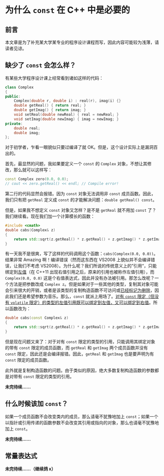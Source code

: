<!-- Copyright (C) 2022 Timothy Liu -->

<!-- CC BY-SA 4.0 license -->

# 为什么 `const` 在 C++ 中是必要的

## 前言

本文章是为了补充某大学某专业的程序设计课程而写，因此内容可能较为浅薄，请读者见谅。  

## 缺少了 `const` 会怎么样？

有某些大学程序设计课上经常看到诸如这样的代码：  

```c++
class Complex
{
public:
    Complex(double r, double i) : real(r), imag(i) {}
    double getReal() { return real; }
    double getImag() { return imag; }
    void setReal(double newReal) { real = newReal; }
    void setImag(double newImag) { imag = newImag; }
private:
    double real;
    double imag;
};
```

对于初学者，乍看一眼貌似只要过编译了就 OK。但是，这个设计实际上是漏洞百出的。

首先，最显然的问题，我如果要定义一个 `const`  的 `Complex` 对象，不想让其修改，那么就可以这样写：

```cpp
const Complex zero(0.0, 0.0);
// cout << zero.getReal() << endl; // Compile error!
```

第二行的代码显然会报错。因为 `const` 对象无法调用非 `const` 成员函数。因此，我们只有把 `getReal` 定义成 `const` 的才能解决问题：`double getReal() const`。

但是，如果我不想定义 `const` 对象又怎样？是不是 `getReal` 就不用加 `const` 了？我们继续看。现在我们加一个计算模长的函数：

```c++
#include <cmath>
double cabs(Complex& z)
{
    return std::sqrt(z.getReal() * z.getReal() + z.getImag() * z.getImag());
}
```

有一天我不是很爽，写了这样的代码调用这个函数：`cabs(Complex(0.0, 0.0))`。结果非常 Amazing 啊！编译错误（然而这东西在 VS2008 上貌似并不会编译错误，让我们不考虑 VS2008）。为什么呢？我们所说的传统意义上的”引用“，只能绑定到[左值](./lvalue-and-rvalue.md)（在 C++11 出现右值引用之后，原来的引用也被称作左值引用），而 `Complex(0.0, 0.0)` 这是个右值表达式，因此并没有办法被引用。那怎么改呢？一个方法是把参数改成 `Complex z`。但是如果对于一些其他的类型，复制其对象可能会引来很大的开销，或者是该类型的复制构造函数不可访问或[已经标记为删除](https://zh.cppreference.com/w/cpp/language/function#.E5.BC.83.E7.BD.AE.E5.87.BD.E6.95.B0)，因此我们还是希望参数为音乐。那么，`const` 就派上用场了。[对有 `const` 限定（但没有 `volatile` 限定）的类型的左值引用既可以绑定到左值，又可以绑定到右值](https://zh.cppreference.com/w/cpp/language/reference_initialization)。所以函数改为：

```c++
double cabs(const Complex& z)
{
    return std::sqrt(z.getReal() * z.getReal() + z.getImag() * z.getImag());
}
```

但是现在问题又来了：对于对有 `const` 限定的类型的引用，只能调用其绑定对象的带有 `const` 限定的成员函数，而 `getReal` 和 `getImag` 两个成员函数并没有 `const` 限定，因此还是会编译报错。因此，`getReal` 和 `getImag` 也是要声明为有 `const` 限定的成员函数。

此外就是复制构造函数的问题。由于类似的原因，绝大多数复制构造函数的参数都是对带有 `const` 限定的类型的引用。

**未完待续……**

## 什么时候该加 `const`？

如果一个成员函数不会改变类内的成员，那么请毫不犹豫地加上 `const`；如果一个以指针或引用传递的函数参数不会改变其引用或指向的对象，那么也请毫不犹豫地加上 `const`。

**未完待续……**

## 常量表达式

**未完待续……（继续鸽 x）**

<!-- 常量表达式、常量折叠，等等 -->

